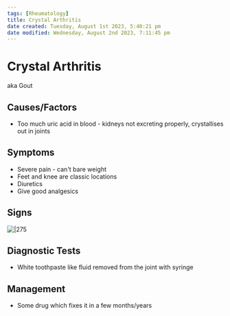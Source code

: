 ```yaml
---
tags: [Rheumatology]
title: Crystal Arthritis
date created: Tuesday, August 1st 2023, 5:40:21 pm
date modified: Wednesday, August 2nd 2023, 7:11:45 pm
---
```




# Crystal Arthritis

aka Gout

## Causes/Factors

- Too much uric acid in blood - kidneys not excreting properly, crystallises out in joints

## Symptoms

- Severe pain - can't bare weight
- Feet and knee are classic locations
- Diuretics
- Give good analgesics

## Signs

![|275](https://i.imgur.com/VUcdbCi.png)

## Diagnostic Tests

- White toothpaste like fluid removed from the joint with syringe

## Management

- Some drug which fixes it in a few months/years
